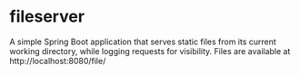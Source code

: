 # fileserver
A simple Spring Boot application that serves static files from its current working directory, while logging requests for 
visibility. Files are available at http://localhost:8080/file/


